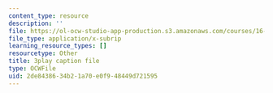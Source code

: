 ```yaml
---
content_type: resource
description: ''
file: https://ol-ocw-studio-app-production.s3.amazonaws.com/courses/16-687-private-pilot-ground-school-january-iap-2019/2de8438634b21a70e0f948449d721595_n068fel-W9I.srt
file_type: application/x-subrip
learning_resource_types: []
resourcetype: Other
title: 3play caption file
type: OCWFile
uid: 2de84386-34b2-1a70-e0f9-48449d721595
---
```

